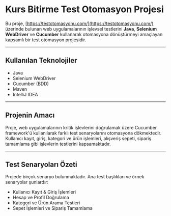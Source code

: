 # Kurs Bitirme Test Otomasyon Projesi

Bu proje, [https://testotomasyonu.com/](https://testotomasyonu.com/) üzerinde bulunan web uygulamalarının işlevsel testlerini **Java**, **Selenium WebDriver** ve **Cucumber** kullanarak otomasyona dönüştürmeyi amaçlayan kapsamlı bir test otomasyon projesidir.

---

## Kullanılan Teknolojiler

- Java  
- Selenium WebDriver  
- Cucumber (BDD)   
- Maven  
- IntelliJ IDEA  

---

## Projenin Amacı

Proje, web uygulamalarının kritik işlevlerini doğrulamak üzere Cucumber framework'ü kullanılarak farklı test senaryolarını otomasyona dökmektedir.  
Kullanıcı kayıt, giriş, kategori ve ürün işlemleri, alışveriş sepeti, sipariş tamamlama gibi işlevlerin testlerini kapsamaktadır.

---

## Test Senaryoları Özeti

Projede birçok senaryo bulunmaktadır. Ana test başlıkları ve örnek senaryolar şunlardır:

- Kullanıcı Kayıt & Giriş İşlemleri  
- Hesap ve Profil Doğrulama  
- Kategori ve Ürün Arama Testleri  
- Sepet İşlemleri ve Sipariş Tamamlama  
